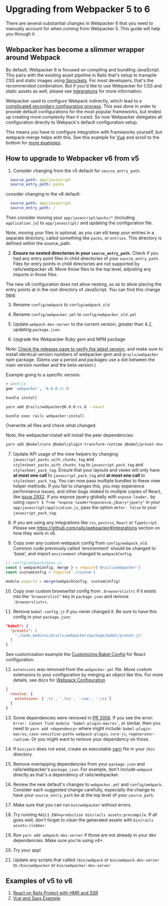 # Upgrading from Webpacker 5 to 6

There are several substantial changes in Webpacker 6 that you need to manually account for when coming from Webpacker 5. This guide will help you through it.

## Webpacker has become a slimmer wrapper around Webpack

By default, Webpacker 6 is focused on compiling and bundling JavaScript. This pairs with the existing asset pipeline in Rails that's setup to transpile CSS and static images using [Sprockets](https://github.com/rails/sprockets). For most developers, that's the recommended combination. But if you'd like to use Webpacker for CSS and static assets as well, please see [integrations](https://github.com/rails/webpacker#integrations) for more information.

Webpacker used to configure Webpack indirectly, which lead to a [complicated secondary configuration process](https://github.com/rails/webpacker/blob/5-x-stable/docs/webpack.md). This was done in order to provide default configurations for the most popular frameworks, but ended up creating more complexity than it cured. So now Webpacker delegates all configuration directly to Webpack's default configuration setup.

This means you have to configure integration with frameworks yourself, but webpack-merge helps with this. See this example for [Vue](https://github.com/rails/webpacker#other-frameworks) and scroll to the bottom for [more examples](#examples-of-v5-to-v6).

## How to upgrade to Webpacker v6 from v5

1. Consider changing from the v5 default for `source_entry_path`.
  ```yml
    source_path: app/javascript
    source_entry_path: packs
  ```
  consider changing to the v6 default:
  ```yml
    source_path: app/javascript
    source_entry_path: /
  ```
  Then consider moving your `app/javascript/packs/*` (including `application.js`) to `app/javascript/` and updating the configuration file. 
  
  Note, moving your files is optional, as you can stil keep your entries in a separate directory, called something like `packs`, or `entries`. This directory is defined within the source_path.
  
2. **Ensure no nested directories in your `source_entry_path`.** Check if you had any entry point files in child directories of your `source_entry_path`. Files for entry points in child directories are not supported by rails/webpacker v6. Move those files to the top level, adjusting any imports in those files.
  
  The new v6 configuration does not allow nesting, so as to allow placing the entry points at in the root directory of JavaScript. You can find this change [here](https://github.com/rails/webpacker/commit/5de0fbc1e16d3db0c93202fb39f5b4d80582c682#diff-7af8667a3e36201db57c02b68dd8651883d7bfc00dc9653661be11cd31feeccdL19).

3. Rename `config/webpack` to `config/webpack_old`

4. Rename `config/webpacker.yml` to `config/webpacker_old.yml`

5. Update `webpack-dev-server` to the current version, greater than 4.2, updating `package.json`.

6. Upgrade the Webpacker Ruby gem and NPM package

Note: [Check the releases page to verify the latest version](https://github.com/rails/webpacker/releases), and make sure to install identical version numbers of webpacker gem and `@rails/webpacker` npm package. (Gems use a period and packages use a dot between the main version number and the beta version.)

Example going to a specific version:

  ```ruby
  # Gemfile
  gem 'webpacker', '6.0.0.rc.6'
  ```

  ```bash
  bundle install
  ```

  ```bash
  yarn add @rails/webpacker@6.0.0-rc.6 --exact
  ```

  ```bash
  bundle exec rails webpacker:install
  ```
  
  Overwrite all files and check what changed.
   
  
  Note, the webpacker:install will install the peer dependencies:
  ```bash
  yarn add @babel/core @babel/plugin-transform-runtime @babel/preset-env @babel/runtime babel-loader compression-webpack-plugin pnp-webpack-plugin terser-webpack-plugin webpack webpack-assets-manifest webpack-cli webpack-merge webpack-sources webpack-dev-server
  ```

7. Update API usage of the view helpers by changing `javascript_packs_with_chunks_tag` and `stylesheet_packs_with_chunks_tag` to `javascript_pack_tag` and `stylesheet_pack_tag`. Ensure that your layouts and views will only have **at most one call** to `javascript_pack_tag` and **at most one call** to `stylesheet_pack_tag`. You can now pass multiple bundles to these view helper methods. If you fail to changes this, you may experience performance issues, and other bugs related to multiple copies of React, like [issue 2932](https://github.com/rails/webpacker/issues/2932).  If you expose jquery globally with `expose-loader,` by using `import $ from "expose-loader?exposes=$,jQuery!jquery"` in your `app/javascript/application.js`, pass the option `defer: false` to your `javascript_pack_tag`.

8. If you are using any integrations like `css`, `postcss`, `React` or `TypeScript`. Please see https://github.com/rails/webpacker#integrations section on how they work in v6.

9. Copy over any custom webpack config from `config/webpack_old`. Common code previously called 'environment' should be changed to 'base', and import `environment` changed to `webpackConfig`.

  ```js
  // config/webpack/base.js
  const { webpackConfig, merge } = require('@rails/webpacker')
  const customConfig = require('./custom')

  module.exports = merge(webpackConfig, customConfig)
  ```

10. Copy over custom browserlist config from `.browserslistrc` if it exists into the `"browserslist"` key in `package.json` and remove `.browserslistrc`.

11. Remove `babel.config.js` if you never changed it. Be sure to have this config in your `package.json`:

  ```json
  "babel": {
    "presets": [
      "./node_modules/@rails/webpacker/package/babel/preset.js"
    ]
  }
  ```
See customization example the [Customizing Babel Config](./docs/customizing_babel_config.md) for React configuration.

12. `extensions` was removed from the `webpacker.yml` file. Move custom extensions to your configuration by merging an object like this. For more details, see docs for [Webpack Configuration](https://github.com/rails/webpacker/blob/master/README.md#webpack-configuration)

  ```js
  {
    resolve: {
      extensions: ['.ts', '.tsx', '.vue', '.css']
    }
  }
  ```

13. Some dependencies were removed in [PR 3056](https://github.com/rails/webpacker/pull/3056). If you see the error: `Error: Cannot find module 'babel-plugin-macros'`, or similar, then you need to `yarn add <dependency>` where <dependency> might include: `babel-plugin-macros`, `case-sensitive-paths-webpack-plugin`, `core-js`, `regenerator-runtime`. Or you might want to remove your dependency on those.

14. If `bin/yarn` does not exist, create an executable [yarn](https://github.com/rails/webpacker/blob/master/lib/install/bin/yarn) file in your `/bin` directory.

15. Remove overlapping dependencies from your `package.json` and rails/webpacker's `package.json`. For example, don't include `webpack` directly as that's a dependency of rails/webpacker.

16. Review the new default's changes to `webpacker.yml` and `config/webpack`. Consider each suggested change carefully, especially the change to have your `source_entry_path` be at the top level of your `source_path`.

17. Make sure that you can run `bin/webpacker` without errors.

18. Try running `RAILS_ENV=production bin/rails assets:precompile`. If all goes well, don't forget to clean the generated assets with `bin/rails assets:clobber`.

19. Run `yarn add webpack-dev-server` if those are not already in your dev dependencies. Make sure you're using v4+.

20. Try your app!

21. Update any scripts that called `/bin/webpack` or `bin/webpack-dev-server` to `/bin/webpacker` or `bin/webpacker-dev-server`

## Examples of v5 to v6

1. [React on Rails Project with HMR and SSR](https://github.com/shakacode/react_on_rails_tutorial_with_ssr_and_hmr_fast_refresh/compare/webpacker-5.x...master)
2. [Vue and Sass Example](https://github.com/guillaumebriday/upgrade-webpacker-5-to-6)
